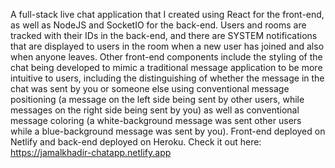 A full-stack live chat application that I created using React for the front-end, as well as NodeJS and SocketIO for the back-end. Users and rooms are tracked with their IDs in the back-end, and there are SYSTEM notifications that are displayed to users in the room when a new user has joined and also when anyone leaves. Other front-end components include the styling of the chat being developed to mimic a traditional message application to be more intuitive to users, including the distinguishing of whether the message in the chat was sent by you or someone else using conventional message positioning (a message on the left side being sent by other users, while messages on the right side being sent by you) as well as conventional message coloring (a white-background message was sent other users while a blue-background message was sent by you). Front-end deployed on Netlify and back-end deployed on Heroku. Check it out here: https://jamalkhadir-chatapp.netlify.app
